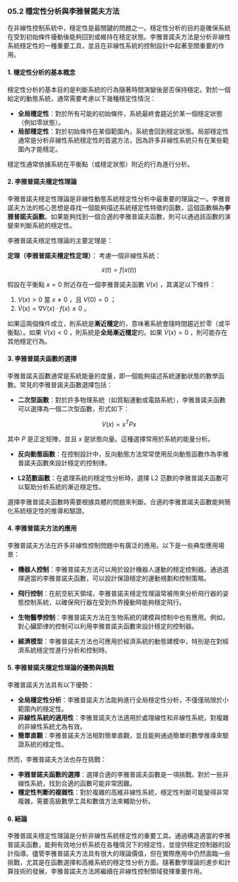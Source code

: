 ### 05.2 穩定性分析與李雅普諾夫方法

在非線性控制系統中，穩定性是最關鍵的問題之一。穩定性分析的目的是確保系統在受到初始條件擾動後能夠回到或維持在穩定狀態。李雅普諾夫方法是分析非線性系統穩定性的一種重要工具，並且在非線性系統的控制設計中起著至關重要的作用。

#### 1. 穩定性分析的基本概念

穩定性分析的基本目的是判斷系統的行為隨著時間演變後是否保持穩定。對於一個給定的動態系統，通常需要考慮以下幾種穩定性情況：

- **全局穩定性**：對於所有可能的初始條件，系統最終會趨近於某一個穩定狀態（例如零狀態）。
- **局部穩定性**：對於初始條件在某個範圍內，系統會回到穩定狀態。局部穩定性通常是分析非線性系統穩定性的首選方法，因為許多非線性系統只有在某些範圍內才能穩定。

穩定性通常依據系統在平衡點（或穩定狀態）附近的行為進行分析。

#### 2. 李雅普諾夫穩定性理論

李雅普諾夫穩定性理論是非線性動態系統穩定性分析中最重要的理論之一。李雅普諾夫方法的核心思想是尋找一個能夠描述系統穩定性特徵的函數，這個函數稱為**李雅普諾夫函數**。如果能夠找到一個合適的李雅普諾夫函數，則可以通過該函數的演變來判斷系統的穩定性。

李雅普諾夫穩定性理論的主要定理是：

**定理（李雅普諾夫穩定性定理）**：
考慮一個非線性系統：


```math
\dot{x}(t) = f(x(t))
```


假設在平衡點  $`x = 0`$  附近存在一個李雅普諾夫函數  $`V(x)`$ ，其滿足以下條件：

1.  $`V(x) > 0`$  當  $`x \neq 0`$ ，且  $`V(0) = 0`$ ；
2.  $`\dot{V}(x) = \nabla V(x) \cdot f(x) \leq 0`$ 。

如果這兩個條件成立，則系統是**漸近穩定**的，意味著系統會隨時間趨近於零（或平衡點）。如果  $`\dot{V}(x) < 0`$ ，則系統是**全局漸近穩定**的。如果  $`\dot{V}(x) = 0`$ ，則可能存在其他穩定行為。

#### 3. 李雅普諾夫函數的選擇

李雅普諾夫函數通常是系統能量的度量，即一個能夠描述系統運動狀態的數學函數。常見的李雅普諾夫函數選擇包括：

- **二次型函數**：對於許多物理系統（如質點運動或電路系統），李雅普諾夫函數可以選擇為一個二次型函數，形式如下：


```math
V(x) = x^T P x
```


其中  $`P`$  是正定矩陣，並且  $`x`$  是狀態向量。這種選擇常用於系統的能量分析。

- **反向動態函數**：在控制設計中，反向動態方法常常使用反向動態函數作為李雅普諾夫函數來設計穩定的控制律。

- **L2范數函數**：在處理系統的穩定性分析時，選擇 L2 范數的李雅普諾夫函數可以幫助分析系統的漸近穩定性。

選擇李雅普諾夫函數時需要根據具體的問題來判斷。合適的李雅普諾夫函數能夠簡化系統穩定性的推導和驗證。

#### 4. 李雅普諾夫方法的應用

李雅普諾夫方法在許多非線性控制問題中有廣泛的應用。以下是一些典型應用場景：

- **機器人控制**：李雅普諾夫方法可以用於設計機器人運動的穩定控制器。通過選擇適當的李雅普諾夫函數，可以設計保證穩定的運動規劃和控制策略。
  
- **飛行控制**：在航空航天領域，李雅普諾夫穩定性理論常被用來分析飛行器的姿態控制系統，以確保飛行器在受到外界擾動時能夠穩定飛行。

- **生物醫學控制**：李雅普諾夫方法在生物系統的建模與控制中也有應用。例如，對心臟節律的控制可以利用李雅普諾夫函數來設計穩定的控制器。

- **經濟模型**：李雅普諾夫方法也可應用於經濟系統的動態建模中，特別是在對經濟系統穩定性進行分析和控制時。

#### 5. 李雅普諾夫穩定性理論的優勢與挑戰

李雅普諾夫方法具有以下優勢：

- **全局穩定性分析**：李雅普諾夫方法能夠進行全局穩定性分析，不僅僅局限於小範圍內的穩定性。
- **非線性系統的適用性**：李雅普諾夫方法適用於處理線性和非線性系統，對複雜的非線性系統尤為有效。
- **簡單直觀**：李雅普諾夫方法相對簡單直觀，並且能夠通過簡單的數學推導來驗證系統的穩定性。

然而，李雅普諾夫方法也存在挑戰：

- **李雅普諾夫函數的選擇**：選擇合適的李雅普諾夫函數是一項挑戰。對於一些非線性系統，找到合適的函數可能非常困難。
- **穩定性判斷的複雜性**：對於複雜的高維非線性系統，穩定性判斷可能變得非常複雜，需要高級數學工具和數值方法來輔助分析。

#### 6. 結論

李雅普諾夫穩定性理論是分析非線性系統穩定性的重要工具。通過構造適當的李雅普諾夫函數，能夠有效地分析系統在各種情況下的穩定性，並提供穩定控制器的設計指導。儘管李雅普諾夫方法具有很大的理論價值，但在實際應用中仍然面臨一些挑戰，尤其是在函數選擇和高維系統的穩定性分析方面。隨著數學理論的進步和計算技術的發展，李雅普諾夫方法將繼續在非線性控制領域發揮重要作用。
